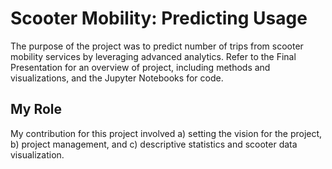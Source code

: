 # Scooter Mobility: Predicting Usage

The purpose of the project was to predict number of trips from scooter mobility services by leveraging advanced analytics. Refer to the Final Presentation for an overview of project, including methods and visualizations, and the Jupyter Notebooks for code.

## My Role
My contribution for this project involved a) setting the vision for the project, b) project management, and c) descriptive statistics and scooter data visualization.
